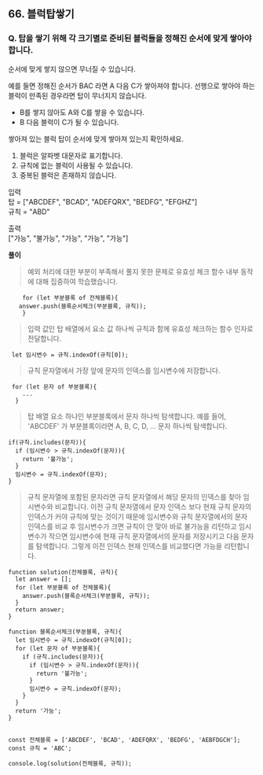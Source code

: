 ## 66. 블럭탑쌓기

### Q. 탑을 쌓기 위해 각 크기별로 준비된 블럭들을 정해진 순서에 맞게 쌓아야 합니다.

순서에 맞게 쌓지 않으면 무너질 수 있습니다.

예를 들면 정해진 순서가 BAC 라면 A 다음 C가 쌓아져야 합니다.
선행으로 쌓아야 하는 블럭이 만족된 경우라면 탑이 무너지지 않습니다.

- B를 쌓지 않아도 A와 C를 쌓을 수 있습니다.
- B 다음 블럭이 C가 될 수 있습니다.

쌓아져 있는 블럭 탑이 순서에 맞게 쌓아져 있는지 확인하세요.

1. 블럭은 알파벳 대문자로 표기합니다.
2. 규칙에 없는 블럭이 사용될 수 있습니다.
3. 중복된 블럭은 존재하지 않습니다.

입력  
탑 = ["ABCDEF", "BCAD", "ADEFQRX", "BEDFG", "EFGHZ"]  
규칙 = "ABD"

출력  
["가능", "불가능", "가능", "가능", "가능"]

**풀이**

> 예외 처리에 대한 부분이 부족해서 풀지 못한 문제로 유효성
> 체크 함수 내부 동작에 대해 집중하여 학습했습니다.

```
    for (let 부분블록 of 전체블록){
   answer.push(블록순서체크(부분블록, 규칙));
    }
```

> 입력 값인 탑 배열에서 요소 값 하나씩 규칙과 함께 유효성 체크하는 함수 인자로 전달합니다.

```
 let 임시변수 = 규칙.indexOf(규칙[0]);
```

> 규칙 문자열에서 가장 앞에 문자의 인덱스를 임시변수에 저장합니다.

```
 for (let 문자 of 부분블록){
    ...
  }
```

> 탑 배열 요소 하나인 부분블록에서 문자 하나씩 탐색합니다.
> 예를 들어, 'ABCDEF' 가 부분블록이라면 A, B, C, D, ... 문자 하나씩 탐색합니다.

```
if(규칙.includes(문자)){
  if (임시변수 > 규칙.indexOf(문자)){
    return '불가능';
  }
  임시변수 = 규칙.indexOf(문자);
}
```

> 규칙 문자열에 포함된 문자라면 규칙 문자열에서 해당 문자의 인덱스를 찾아 임시변수와 비교합니다. 이전 규칙 문자열에서 문자 인덱스 보다 현재 규칙 문자의 인덱스가 커야 규칙에 맞는 것이기 때문에 임시변수와 규칙 문자열에서의 문자 인덱스를 비교 후 임시변수가 크면 규칙이 안 맞아 바로 불가능을 리턴하고 임시변수가 작으면 임시변수에 현재 규칙 문자열에서의 문자를 저장시키고 다음 문자를 탐색합니다. 그렇게 이전 인덱스 현재 인덱스를 비교했다면 가능을 리턴합니다.

```
function solution(전체블록, 규칙){
  let answer = [];
  for (let 부분블록 of 전체블록){
    answer.push(블록순서체크(부분블록, 규칙));
  }
  return answer;
}

function 블록순서체크(부분블록, 규칙){
  let 임시변수 = 규칙.indexOf(규칙[0]);
  for (let 문자 of 부분블록){
    if (규칙.includes(문자)){
      if (임시변수 > 규칙.indexOf(문자)){
        return '불가능';
      }
      임시변수 = 규칙.indexOf(문자);
    }
  }
  return '가능';
}


const 전체블록 = ['ABCDEF', 'BCAD', 'ADEFQRX', 'BEDFG', 'AEBFDGCH'];
const 규칙 = 'ABC';

console.log(solution(전체블록, 규칙));
```
